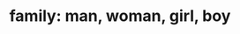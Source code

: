 ---
layout: people&body
title: "family: man, woman, girl, boy"
emoji: family_man_woman_girl_boy
permalink: 👨‍👩‍👧‍👦.html
---